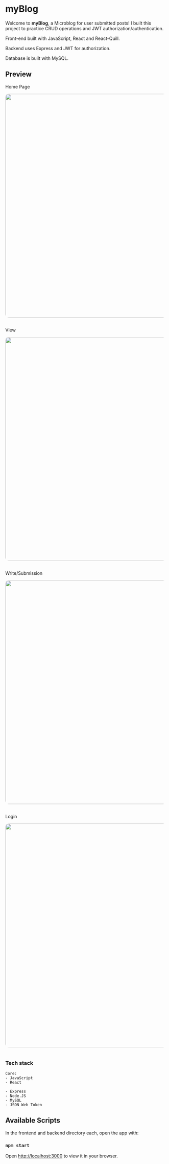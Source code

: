 # myBlog

<p>Welcome to <b>myBlog</b>, a Microblog for user submitted posts! I built this project to practice CRUD operations and JWT authorization/authentication.</p>
<p>Front-end built with JavaScript, React and React-Quill. </p>
<p>Backend uses Express and JWT for authorization. </p>
<p>Database is built with MySQL.</p>

## Preview

<p>Home Page</p>
<img src="https://user-images.githubusercontent.com/85145076/213084023-94a0df94-c50d-47b8-aba7-737d0b3d8871.png"  width="700" style="border-radius:10px;margin-bottom:1rem;" />
<p>View</p>
<img src="https://user-images.githubusercontent.com/85145076/213084029-13c82bc8-5cf5-4c80-bf30-b0870ec18879.png"  width="700" style="border-radius:10px;margin-bottom:1rem;" />
<p>Write/Submission</p>
<img src="https://user-images.githubusercontent.com/85145076/201496282-07bc9b9f-c3a2-46a0-9d8b-be822f2bbc36.png"  width="700" style="border-radius:10px;margin-bottom:1rem;" />
<p>Login</p>
<img src="https://user-images.githubusercontent.com/85145076/201496404-9cda075c-fea0-49f6-99d3-fde2e071f55f.png"  width="700" style="border-radius:10px;margin-bottom:1rem;" />
<!-- <p>Home - Categories Page</p>
<img src="https://user-images.githubusercontent.com/85145076/201496286-2e7509c7-7654-4776-85dc-727bbd0f42cb.png"  width="700" style="border-radius:10px;margin-bottom:1rem;" /> -->

### Tech stack

```
Core:
- JavaScript
- React

- Express
- Node.JS
- MySQL
- JSON Web Token
```

## Available Scripts

In the frontend and backend directory each, open the app with:

### `npm start`

Open [http://localhost:3000](http://localhost:3000) to view it in your browser.
